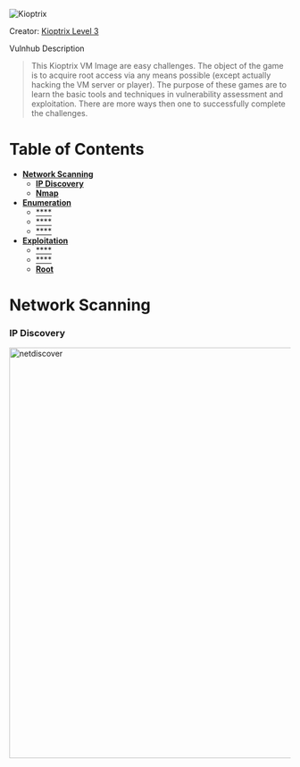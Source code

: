 
![Kioptrix](https://user-images.githubusercontent.com/15880042/120109606-1899e400-c138-11eb-8d99-d67c479d9570.jpg)

Creator: [Kioptrix Level 3](https://www.vulnhub.com/author/kioptrix,8/)

Vulnhub Description
> This Kioptrix VM Image are easy challenges. The object of the game is to acquire root access via any means possible (except actually hacking the VM server or  player). The purpose of these games are to learn the basic tools and techniques in vulnerability assessment and exploitation. There are more ways then one to successfully complete the challenges.


# Table of Contents
- [**Network Scanning**](#network-scanning)
  - [**IP Discovery**](#ip-discovery)
  - [**Nmap**](#nmap)
- [**Enumeration**](#enumeration)
  - [****](#)
  - [****](#) 
  - [****](#)
- [**Exploitation**](#exploitation)
  - [****](#)
  - [****](#) 
  - [**Root**](#root)

# Network Scanning

### IP Discovery
<img width="735" alt="netdiscover" src="https://user-images.githubusercontent.com/15880042/120563094-c8d84880-c3d5-11eb-8edc-3e9fc9ed4506.png">
